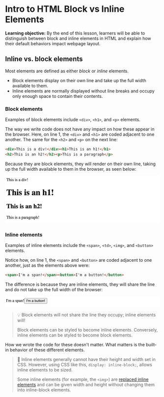 <h1>
  <span class="headline">Intro to HTML</span>
  <span class="subhead">Block vs Inline Elements</span>
</h1>

**Learning objective:** By the end of this lesson, learners will be able to distinguish between block and inline elements in HTML and explain how their default behaviors impact webpage layout.

## Inline vs. block elements

Most elements are defined as either *block* or *inline* elements.

- Block elements display on their own line and take up the full width available to them.
- Inline elements are normally displayed without line breaks and occupy only enough space to contain their contents.

### Block elements

Examples of block elements include `<div>`, `<h1>`, and `<p>` elements.

The way we write code does not have any impact on how these appear in the browser. Here, on line 1, the `<div>` and `<h1>` are coded adjacent to one another. The same for the `<h2>` and `<p>` on the next line:

```html
<div>This is a div!</div><h1>This is an h1!</h1>
<h2>This is an h2!</h2><p>This is a paragraph</p>
```

Because they are block elements, they will render on their own line, taking up the full width available to them in the browser, as seen below:

![HTML in Browser](./assets/html-in-browser-block.png)

### Inline elements

Examples of inline elements include the `<span>`, `<td>`, `<img>`, and `<button>` elements.

Notice how, on line 1, the `<span>` and `<button>` are coded adjacent to one another, just as the elements above were:

```html
<span>I'm a span!</span><button>I'm a button!</button>
```

The difference is because they are inline elements, they will share the line and do not take up the full width of the browser:

![HTML in Browser](./assets/html-in-browser-inline.png)

> 💡 Block elements will not share the line they occupy; inline elements will!
>
> Block elements can be styled to become inline elements. Conversely, inline elements can be styled to become block elements.

How we wrote the code for these doesn't matter. What matters is the built-in behavior of these different elements.

> 🧠 Inline elements generally cannot have their height and width set in CSS. However, using CSS like this, `display: inline-block;`, allows inline elements to be sized.
>
> Some inline elements (for example, the `<img>`) are [replaced inline elements](https://developer.mozilla.org/en-US/docs/Web/CSS/Replaced_element) and can be given width and height without changing them into inline-block elements.

